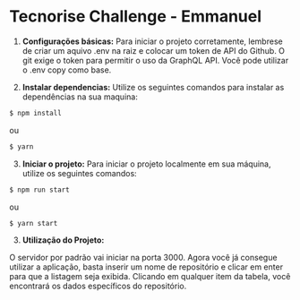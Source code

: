 # Tecnorise Challenge - Emmanuel 


1. **Configurações básicas:**
Para iniciar o projeto corretamente, lembrese de criar um aquivo .env na raiz e colocar um token de API do Github. O git exige o token para permitir o uso da GraphQL API. Você pode utilizar o .env copy como base.

2. **Instalar dependencias:** 
Utilize os seguintes comandos para instalar as dependências na sua maquina:
```bash
$ npm install
```
ou 
```bash
$ yarn
```

3. **Iniciar o projeto:** 
Para iniciar o projeto localmente em sua máquina, utilize os seguintes comandos:
```bash
$ npm run start
```
ou 
```bash
$ yarn start
```

3. **Utilização do Projeto:**

O servidor por padrão vai iniciar na porta 3000. Agora você já consegue utilizar a aplicação, basta inserir um nome de repositório e clicar em enter para que a listagem seja exibida. Clicando em qualquer item da tabela, você encontrará os dados específicos do repositório.





